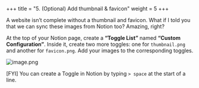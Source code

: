 +++
title = "5. (Optional) Add thumbnail & favicon"
weight = 5
+++


A website isn’t complete without a thumbnail and favicon. What if I told you that we can sync these images from Notion too? Amazing, right?


At the top of your Notion page, create a **“Toggle List”** named **“Custom Configuration”**. Inside it, create two more toggles: one for `thumbnail.png` and another for `favicon.png`. Add your images to the corresponding toggles.


![image.png](/images/004-iv-level-3-notion-to-hugo-relearn-on-github-pages/20-378512-image.png)


[FYI] You can create a Toggle in Notion by typing `> space` at the start of a line.


